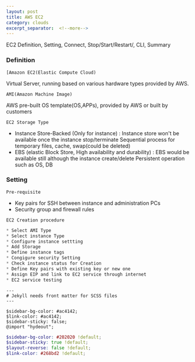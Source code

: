 ```yaml
---
layout: post
title: AWS EC2
category: clouds
excerpt_separator:  <!--more-->
---
```


EC2 Definition, Setting, Connect, Stop/Start/Restart/, CLI, Summary

### Definition

`[Amazon EC2(Elastic Compute Cloud)`

Virtual Server, running based on various hardware types provided by AWS.

`AMI(Amazon Machine Image)`

AWS pre-built OS template(OS,APPs), provided by AWS or built by customers

`EC2 Storage Type`

  * Instance Store-Backed (Only for instance)
  : Instance store won't be available once the instance stop/terminate
    Sequential process for temporary files, cache, swap(could be deleted)
  * EBS (elastic Block Store, High availability and durability)
  : EBS would be available still although the instance create/delete
    Persistent operation such as OS, DB

### Setting

`Pre-requisite`

  * Key pairs for SSH between instance and administration PCs
  * Security group and firewall rules

`EC2 Creation procedure`

  ```scss
  * Select AMI Type
  * Select instance Type
  * Configure instance settting
  * Add Storage
  * Define instance tags
  * Congigure security Setting
  * Check instance status for Creation
  * Define Key pairs with existing key or new one
  * Assign EIP and link to EC2 service through internet
  * EC2 service testing
  ```
  
  ```
  ---
  # Jekyll needs front matter for SCSS files
  ---

  $sidebar-bg-color: #ac4142;
  $link-color: #ac4142;
  $sidebar-sticky: false;
  @import "hydeout";
  ```

  ```scss
  $sidebar-bg-color: #202020 !default;
  $sidebar-sticky: true !default;
  $layout-reverse: false !default;
  $link-color: #268bd2 !default;
  ```
